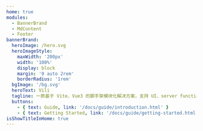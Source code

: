 ```yaml
---
home: true
modules:
  - BannerBrand
  - MdContent
  - Footer
bannerBrand:
  heroImage: /hero.svg
  heroImageStyle:
    maxWidth: '200px'
    width: '100%'
    display: block
    margin: '0 auto 2rem'
    borderRadius: '1rem'
  bgImage: '/bg.svg'
  heroText: Vili
  tagline: 一款基于 Vite、Vue3 的脚手架模块化解决方案，支持 UI、server function、command 的扩展。
  buttons:
    - { text: Guide, link: '/docs/guide/introduction.html' }
    - { text: Getting Started, link: '/docs/guide/getting-started.html', type: 'plain' }
isShowTitleInHome: true
---
```

